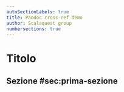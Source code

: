 ```yaml
---
autoSectionLabels: true
title: Pandoc cross-ref demo
author: Scalaquest group
numbersections: true
---
```

# Titolo

## Sezione    #sec:prima-sezione
